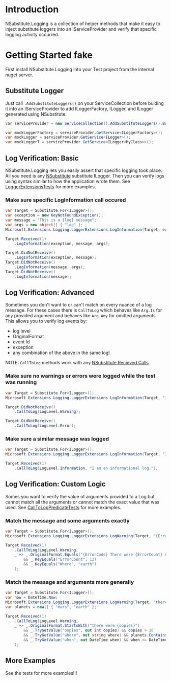 # Introduction 
NSubstitute.Logging is a collection of helper methods that make it easy to inject substitute loggers into an IServiceProvider and verify that specific logging activity occurred. 

# Getting Started fake
First install NSubstitute.Logging into your Test project from the internal nuget server.

## Substitute Logger
Just call `.AddSubstituteLoggers()` on your ServiceCollection before buiding it into an IServiceProvider to add ILoggerFactory, ILogger, and ILogger<T> generated using NSubstitute.

``` csharp
var serviceProvider = new ServiceCollection().AddSubstituteLoggers().BuildServiceProvider();

var mockLoggerFactory = serviceProvider.GetService<ILoggerFactory>();
var mockLogger = serviceProvider.GetService<ILogger>();
var mockLoggerT = serviceProvider.GetService<ILogger<MyClass>>();
```

## Log Verification: Basic
NSubstitute.Logging lets you easily assert that specific logging took place. All you need is any [NSubstitute](https://nsubstitute.github.io/) substitute ILogger.
Then you can verify logs using syntax similar to how the application wrote them.
See [LoggerExtensionsTests](https://github.com/zlangner/NSubstitute.Logging/blob/main/NSubstitute.Logging.Test/LoggerExtensionsTests.cs) for more examples.

### Make sure specific LogInformation call occured
``` csharp
var Target = Substitute.For<ILogger>();
var exception = new KeyNotFoundException();
var message = "This is a {log} message";
var args = new object[] { "log" };
Microsoft.Extensions.Logging.LoggerExtensions.LogInformation(Target, exception, message, args);

Target.Received(1)
    .LogInformation(exception, message, args);

Target.DidNotReceive()
    .LogInformation(exception, message);
Target.DidNotReceive()
    .LogInformation(message, args);
Target.DidNotReceive()
    .LogInformation(message);
```

## Log Verification: Advanced
Sometimes you don't want to or can't match on every nuance of a log message. For these cases there is `CallToLog` which behaves like `Arg.Is`
for any provided argument and behaves like `Arg.Any` for omitted arguments. This allows you to verify log events by:
- log level
- OriginalFormat
- event Id
- exception
- any combination of the above in the same log!

NOTE: `CallToLog` methods work with any [NSubstitute Recieved Calls](https://nsubstitute.github.io/help/received-calls/)

### Make sure no warnings or errors were logged while the test was running
``` csharp
var Target = Substitute.For<ILogger>();
Microsoft.Extensions.Logging.LoggerExtensions.LogInformation(Target, "I am an informational log.");

Target.DidNotReceive()
    .CallToLog(LogLevel.Warning);

Target.DidNotReceive()
    .CallToLog(LogLevel.Error);
```

### Make sure a similar message was logged
``` csharp
var Target = Substitute.For<ILogger>();
Microsoft.Extensions.Logging.LoggerExtensions.LogInformation(Target, "I am an informational log.");

Target.Received(1)
    .CallToLog(LogLevel.Information, "I am an informational log.");
```

## Log Verification: Custom Logic
Somes you want to verify the value of arguments provided to a Log but cannot match all the arguments or cannot match the exact value that was used.
See [CallToLogPredicateTests](https://github.com/zlangner/NSubstitute.Logging/blob/main/NSubstitute.Logging.Test/CallToLogPredicateTests.cs) for more examples.

### Match the message and some arguments exactly
``` csharp
var Target = Substitute.For<ILogger>();
Microsoft.Extensions.Logging.LoggerExtensions.LogWarning(Target, "{ErrorCode} There were {ErrorCount} errors that happened on {Where}.", Guid.NewGuid(), 13, "earth");

Target.Received(1)
    .CallToLog(LogLevel.Warning,
    _ => _.OriginalFormat.Equals("{ErrorCode} There were {ErrorCount} errors that happened on {Where}.")
        && _.KeyEquals("ErrorCount", 13)
        && _.KeyEquals("Where", "earth")
    );
```

### Match the message and arguments more generally
``` csharp
var Target = Substitute.For<ILogger>();
var now = DateTime.Now;
Microsoft.Extensions.Logging.LoggerExtensions.LogWarning(Target, "there were {oopies} things you might want to know about. {where} {when}", 13, "earth", now);
var planets = new[] { "mars", "earth" };

Target.Received(1)
    .CallToLog(LogLevel.Warning,
    _ => _.OriginalFormat.StartsWith("there were {oopies}")
        && _.TryGetValue("oopies", out int oopies) && oopies > 10
        && _.TryGetValue("where", out string where) && planets.Contains(where)
        && _.TryGetValue("when", out DateTime when) && when <= DateTime.Now
    );
```

## More Examples
See the tests for more examples!!!